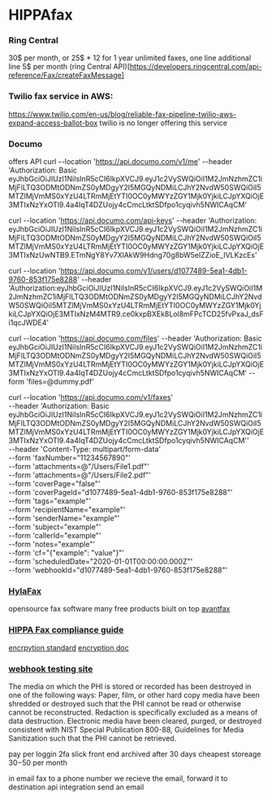 # HIPPAfax



### Ring Central
30$ per month, or 25$ * 12 for 1 year
unlimited faxes, one line
additional line 5$ per month
(ring Central API)[https://developers.ringcentral.com/api-reference/Fax/createFaxMessage]

### Twilio fax service in AWS:
https://www.twilio.com/en-us/blog/reliable-fax-pipeline-twilio-aws-expand-access-ballot-box
twilio is no longer offering this service

### Documo
offers API
curl --location 'https://api.documo.com/v1/me' --header 'Authorization: Basic eyJhbGciOiJIUzI1NiIsInR5cCI6IkpXVCJ9.eyJ1c2VySWQiOiI1M2JmNzhmZC1iMjFlLTQ3ODMtODNmZS0yMDgyY2I5MGQyNDMiLCJhY2NvdW50SWQiOiI5MTZlMjVmMS0xYzU4LTRmMjEtYTI0OC0yMWYzZGY1Mjk0YjkiLCJpYXQiOjE3MTIxNzYxOTl9.4a4IqT4DZUojy4cCmcLtktSDfpo1cyqivh5NWICAqCM'

curl --location 'https://api.documo.com/api-keys' --header 'Authorization: eyJhbGciOiJIUzI1NiIsInR5cCI6IkpXVCJ9.eyJ1c2VySWQiOiI1M2JmNzhmZC1iMjFlLTQ3ODMtODNmZS0yMDgyY2I5MGQyNDMiLCJhY2NvdW50SWQiOiI5MTZlMjVmMS0xYzU4LTRmMjEtYTI0OC0yMWYzZGY1Mjk0YjkiLCJpYXQiOjE3MTIxNzUwNTB9.ETmNgY8Yv7XlAkW9Hdng70g8bW5eIZZioE_IVLKzcEs'

curl --location 'https://api.documo.com/v1/users/d1077489-5ea1-4db1-9760-853f175e8288' --header 'Authorization:eyJhbGciOiJIUzI1NiIsInR5cCI6IkpXVCJ9.eyJ1c2VySWQiOiI1M2JmNzhmZC1iMjFlLTQ3ODMtODNmZS0yMDgyY2I5MGQyNDMiLCJhY2NvdW50SWQiOiI5MTZlMjVmMS0xYzU4LTRmMjEtYTI0OC0yMWYzZGY1Mjk0YjkiLCJpYXQiOjE3MTIxNzM4MTR9.ce0kxpBXEk8Lol8mFPcTCD25fvPxaJ_dsFi1qcJWDE4'

curl --location 'https://api.documo.com/files' --header 'Authorization: Basic eyJhbGciOiJIUzI1NiIsInR5cCI6IkpXVCJ9.eyJ1c2VySWQiOiI1M2JmNzhmZC1iMjFlLTQ3ODMtODNmZS0yMDgyY2I5MGQyNDMiLCJhY2NvdW50SWQiOiI5MTZlMjVmMS0xYzU4LTRmMjEtYTI0OC0yMWYzZGY1Mjk0YjkiLCJpYXQiOjE3MTIxNzYxOTl9.4a4IqT4DZUojy4cCmcLtktSDfpo1cyqivh5NWICAqCM' --form 'files=@dummy.pdf'

curl --location 'https://api.documo.com/v1/faxes' \
--header 'Authorization: Basic eyJhbGciOiJIUzI1NiIsInR5cCI6IkpXVCJ9.eyJ1c2VySWQiOiI1M2JmNzhmZC1iMjFlLTQ3ODMtODNmZS0yMDgyY2I5MGQyNDMiLCJhY2NvdW50SWQiOiI5MTZlMjVmMS0xYzU4LTRmMjEtYTI0OC0yMWYzZGY1Mjk0YjkiLCJpYXQiOjE3MTIxNzYxOTl9.4a4IqT4DZUojy4cCmcLtktSDfpo1cyqivh5NWICAqCM'' \
--header 'Content-Type: multipart/form-data' \
--form 'faxNumber="11234567890"' \
--form 'attachments=@"/Users/File1.pdf"' \
--form 'attachments=@"/Users/File2.pdf"' \
--form 'coverPage="false"' \
--form 'coverPageId="d1077489-5ea1-4db1-9760-853f175e8288"' \
--form 'tags="example"' \
--form 'recipientName="example"' \
--form 'senderName="example"' \
--form 'subject="example"' \
--form 'callerId="example"' \
--form 'notes="example"' \
--form 'cf="{\"example\": \"value\"}"' \
--form 'scheduledDate="2020-01-01T00:00:00.000Z"' \
--form 'webhookId="d1077489-5ea1-4db1-9760-853f175e8288"'

### [HylaFax](https://www.hylafax.org/)
opensource fax software
many free products biult on top
[avantfax](https://sourceforge.net/projects/avantfax/)

### [HIPPA Fax compliance guide](https://hipaafaxguide.com/hipaa-fax-compliance-guide/)
[encrpytion standard](https://www.hhs.gov/hipaa/for-professionals/breach-notification/guidance/index.html)
[encryption doc](https://nvlpubs.nist.gov/nistpubs/Legacy/SP/nistspecialpublication800-111.pdf)


### [webhook testing site](https://webhook.site/#!/view/af6dbe5d-e02a-4974-b0da-182711cae263/6fa30794-355c-4cbd-bc87-bcecc1923f32/1)
The media on which the PHI is stored or recorded has been destroyed in one of the following ways:
Paper, film, or other hard copy media have been shredded or destroyed such that the PHI cannot be read or otherwise cannot be reconstructed. Redaction is specifically excluded as a means of data destruction.
Electronic media have been cleared, purged, or destroyed consistent with NIST Special Publication 800-88, Guidelines for Media Sanitization such that the PHI cannot be retrieved.

pay per loggin
2fa
slick front end
archived after 30 days
cheapest storeage
30$-50$ per month

in email
fax to a phone number
we recieve the email, forward it to destination
api integration send an email